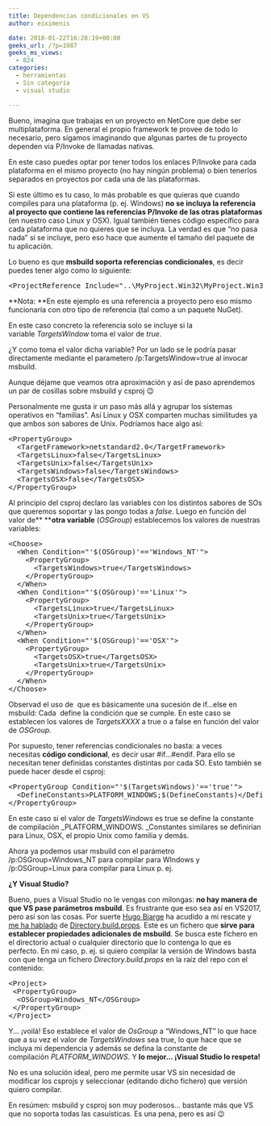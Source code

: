 ```yaml
---
title: Dependencias condicionales en VS
author: eiximenis

date: 2018-01-22T16:28:19+00:00
geeks_url: /?p=1987
geeks_ms_views:
  - 824
categories:
  - herramientas
  - Sin categoría
  - visual studio

---
```

Bueno, imagina que trabajas en un proyecto en NetCore que debe ser multiplataforma. En general el propio framework te provee de todo lo necesario, pero sigamos imaginando que algunas partes de tu proyecto dependen via P/Invoke de llamadas nativas.
  
En este caso puedes optar por tener todos los enlaces P/Invoke para cada plataforma en el mismo proyecto (no hay ningún problema) o bien tenerlos separados en proyectos por cada una de las plataformas.
  
<!--more-->


  
Si este último es tu caso, lo más probable es que quieras que cuando compiles para una plataforma (p. ej. Windows) **no se incluya la referencia al proyecto que contiene las referencias P/Invoke de las otras plataformas** (en nuestro caso Linux y OSX). Igual también tienes código específico para cada plataforma que no quieres que se incluya. La verdad es que &#8220;no pasa nada&#8221; si se incluye, pero eso hace que aumente el tamaño del paquete de tu aplicación.
  
Lo bueno es que **msbuild soporta referencias condicionales**, es decir puedes tener algo como lo siguiente:

<pre class="EnlighterJSRAW" data-enlighter-language="xml">&lt;ProjectReference Include="..\MyProject.Win32\MyProject.Win32.csproj" Condition="'$(TargetsWindows)'=='true'" /&gt;</pre>

**Nota: **En este ejemplo es una referencia a proyecto pero eso mismo funcionaría con otro tipo de referencia (tal como <PackageReference /> a un paquete NuGet).
  
En este caso concreto la referencia solo se incluye si la variable _TargetsWindow_ toma el valor de _true_.
  
¿Y como toma el valor dicha variable? Por un lado se le podría pasar directamente mediante el parametero /p:TargetsWindow=true al invocar msbuild.
  
Aunque déjame que veamos otra aproximación y así de paso aprendemos un par de cosillas sobre msbuild y csproj 😉
  
Personalmente me gusta ir un paso más allá y agrupar los sistemas operativos en &#8220;familias&#8221;. Así Linux y OSX comparten muchas similitudes ya que ambos son sabores de Unix. Podríamos hace algo así:

<pre class="EnlighterJSRAW" data-enlighter-language="xml">&lt;PropertyGroup&gt;
  &lt;TargetFramework&gt;netstandard2.0&lt;/TargetFramework&gt;
  &lt;TargetsLinux&gt;false&lt;/TargetsLinux&gt;
  &lt;TargetsUnix&gt;false&lt;/TargetsUnix&gt;
  &lt;TargetsWindows&gt;false&lt;/TargetsWindows&gt;
  &lt;TargetsOSX&gt;false&lt;/TargetsOSX&gt;
&lt;/PropertyGroup&gt;</pre>

Al principio del csproj declaro las variables con los distintos sabores de SOs que queremos soportar y las pongo todas a _false_. Luego en función del valor de** ****otra variable** (_OSGroup_) establecemos los valores de nuestras variables:

<pre class="EnlighterJSRAW" data-enlighter-language="xml">&lt;Choose&gt;
  &lt;When Condition="'$(OSGroup)'=='Windows_NT'"&gt;
    &lt;PropertyGroup&gt;
      &lt;TargetsWindows&gt;true&lt;/TargetsWindows&gt;
    &lt;/PropertyGroup&gt;
  &lt;/When&gt;
  &lt;When Condition="'$(OSGroup)'=='Linux'"&gt;
    &lt;PropertyGroup&gt;
      &lt;TargetsLinux&gt;true&lt;/TargetsLinux&gt;
      &lt;TargetsUnix&gt;true&lt;/TargetsUnix&gt;
    &lt;/PropertyGroup&gt;
  &lt;/When&gt;
  &lt;When Condition="'$(OSGroup)'=='OSX'"&gt;
    &lt;PropertyGroup&gt;
      &lt;TargetsOSX&gt;true&lt;/TargetsOSX&gt;
      &lt;TargetsUnix&gt;true&lt;/TargetsUnix&gt;
    &lt;/PropertyGroup&gt;
  &lt;/When&gt;
&lt;/Choose&gt;</pre>

Observad el uso de _<Choose/>_ que es básicamente una sucesión de if...else en msbuild: Cada _<When/>_ define la condición que se cumple. En este caso se establecen los valores de _TargetsXXXX_ a true o a false en función del valor de _OSGroup._
  
Por supuesto, tener referencias condicionales no basta: a veces necesitas **código condicional**, es decir usar #if...#endif. Para ello se necesitan tener definidas constantes distintas por cada SO. Esto también se puede hacer desde el csproj:

<pre class="EnlighterJSRAW" data-enlighter-language="xml">&lt;PropertyGroup Condition="'$(TargetsWindows)'=='true'"&gt;
  &lt;DefineConstants&gt;PLATFORM_WINDOWS;$(DefineConstants)&lt;/DefineConstants&gt;
&lt;/PropertyGroup&gt;</pre>

En este caso si el valor de _TargetsWindows_ es true se define la constante de compilación _PLATFORM_WINDOWS. _Constantes similares se definirían para Linux, OSX, el propio Unix como familia y demás.
  
Ahora ya podemos usar msbuild con el parámetro /p:OSGroup=Windows_NT para compilar para WIndows y /p:OSGroup=Linux para compilar para Linux p. ej.
  
**¿Y Visual Studio?**
  
Bueno, pues a Visual Studio no le vengas con milongas: **no hay manera de que VS pase parámetros msbuild**. Es frustrante que eso sea así en VS2017, pero así son las cosas. Por suerte [Hugo Biarge][1] ha acudido a mi rescate y [me ha hablado][2] de [Directory.build.props][3]. Este es un fichero que **sirve para establecer propiedades adicionales de msbuild**. Se busca este fichero en el directorio actual o cualquier directorio que lo contenga lo que es perfecto. En mi caso, p. ej. si quiero compilar la versión de Windows basta con que tenga un fichero _Directory.build.props_ en la raíz del repo con el contenido:

<pre class="EnlighterJSRAW" data-enlighter-language="xml">&lt;Project&gt;
 &lt;PropertyGroup&gt;
  &lt;OSGroup&gt;Windows_NT&lt;/OSGroup&gt;
 &lt;/PropertyGroup&gt;
&lt;/Project&gt;</pre>

Y... ¡voilá! Eso establece el valor de _OsGroup_ a &#8220;Windows_NT&#8221; lo que hace que a su vez el valor de _TargetsWindows_ sea true, lo que hace que se incluya mi dependencia y además se defina la constante de compilación _PLATFORM_WINDOWS_. Y **lo mejor... ¡Visual Studio lo respeta!**
  
No es una solución ideal, pero me permite usar VS sin necesidad de modificar los csprojs y seleccionar (editando dicho fichero) que versión quiero compilar.
  
En resúmen: msbuild y csproj son muy poderosos... bastante más que VS que no soporta todas las casuísticas. Es una pena, pero es así 😉

 [1]: https://twitter.com/hbiarge
 [2]: https://twitter.com/hbiarge/status/955386329822580736
 [3]: https://docs.microsoft.com/en-us/visualstudio/msbuild/customize-your-build